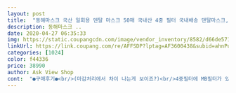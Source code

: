 ```yaml
---
layout: post 
title:  "동해마스크 국산 일회용 덴탈 마스크 50매 국내산 4중 필터 국내배송 댄탈마스크, 1박스, 50개입" 
description: 동해마스크 ..
date: 2020-04-27 06:35:33 
img: https://static.coupangcdn.com/image/vendor_inventory/8582/d66de571a396e112353dd4e56f1a22aab552aeff73368551a1272ce2ea81.jpg 
linkUrl: https://link.coupang.com/re/AFFSDP?lptag=AF3600438&subid=ahnPublicAsk&pageKey=1464499335&itemId=2518752556&vendorItemId=70545787102&traceid=V0-113-6577c801c5ab9c54 
categories: [1024] 
color: f44336 
price: 38990 
author: Ask View Shop 
cont:  "●구매후기●<br/>(마감처리에서 차이 나는게 보이죠?)<br/>4중필터에 MB필터가 있어 더 믿음이갔고~~<br/>kf는 외부, 일회용은 내부에서 사용하여요.<br/> kf쓴다고 저는 딱히 답답함을 느끼진않아서.<br/>.<br/><br/>.<br/> ★★★.<br/> ★.<br/> ★<br/>검수했는데.<br/>.<br/> 뭐 국산이니 더는 안봐도 될것같더라구요 ㅎㅎ<br/>국내생산이고 4중필터라 도톰하고 이어밴드 부착도 잘되어 있고<br/>국산 덴탈마스크 찾느라 한달동안 찾아댕겼네요ㅎ<br/>냄새 ㅡ 중국산 많이나서 하루 일광소독해서 걸어둠<br/>냄새도 안납니다.<br/><br/>냄새도 안났어요 ~~^^<br/>너무 비싼 일회용 마스크지만, ㅋ<br/>당겨보니 이어밴드 넘 짱짱하고~~ 코지지대도 잘되어있고~~<br/>더할나위없이 감사할것같아요 ㅎㅎ<br/>돌아돌아돌아서 드디어 착은 국산 덴탈마스크^^ 동해마스크<br/>동해마스크... <br/>.<br/>그래도 닿는부분인데 박스안에 비닐포장은 못해도 바닥에 비닐한장은 깔아줄수있는 부분이 아닐까 생각이 드네요... <br/> 바닥에 손가락넣어 문질거려봄.<br/>.<br/> (부들부들합니다)<br/>동해마스크는 약품냄새 안난다.<br/><br/>동해마스크는 예전에 우연히 사용해본적있는데 코로나로인해ㅜ터무니없는 가격상승으로 손댈생각도 클릭할생각도 안하고 있다가 반토막은 아니지만 어느정도 내려갔길래 하나 샀습니다.<br/><br/>두께비교 ㅡ 상단이 중국산(백지에 매직으로 쓴 A가 비친다)<br/>뭐 물론 부지런하고 정보 빠르신 지역카페글들보면 오프라인에서도 잘 사시더라구요 ㅠㅠ 전 뭐 광클이니 ㅋㅋㅋ 어쩌니 시간맞춰사는것도 똥망이라.<br/>.<br/> 포기하고 이런거 슬며시 사는게 마음편하기도 합니다.<br/><br/>믿음이가길래 바로 결재했어요~^^ 두박스~^^<br/>박스자체를 봉투로 감싸서 묶여져 온걸로 퉁쳐야하겠죠.<br/>.<br/>?<br/>받자마자 바로 소독티슈로 박스닦고 ^^<br/>별 다섯개 다드리구요~^^<br/>살수도없고 가격이 사악한곳도 많고 ㅜㅜ<br/>살짝 아쉬운건 마스크 박스넣기전에  한번은 더 밀봉해주심 진짜<br/>손씻고 일회용장갑끼고 키친타올깔고<br/>아직 사용중인 일회용이 있어서 박스를 트진않을껀데,<br/>암튼 덴탈금스크 살수있음에 감사드려요... <br/>^^<br/>어제 오전에 결재하고<br/>오늘 오후에 바로받았어요~~^^ 총알배송 짱입니당~^^<br/>왜냐믄 오며가며 택배박스에 혹시나 이물질이 들어갈수도있으니... <br/><br/>요즘 kf보다 몸값비싼 국산 일회용 마스크.<br/><br/>이어밴드 비교 ㅡ 상단이 중국산 , 하단이 동해마스크<br/>재구매 꼭 할께요~^^수고하세요<br/>중국산 저가형도 샀는데 확실히 다르네요.<br/>.<br/><br/>착용감도 부드럽고 좋네요.<br/>.<br/><br/>하<br/> - 아무래도 이건 한번쓰고버릴려니 ㅋㅋㅋㅋ 아까워.<br/>.<br/>요.<br/>.<br/>나만 그른가요... <br/>?     ㅠㅠ ㅋㅋㅋㅋ중국산도 요즘 시세로 따져서 그렇지 원래 다 제값생각하면 아깝긴 마찬가지지만.<br/><br/>하단이 동해마스크 (4중필터라 글씨가 안비친다)<br/>한개는 동생집으로.<br/>.<br/><br/>혹시나하는 맘에.<br/>.<br/>^^ 참고해주심감사드리구요 ^^<br/>혹시몰라 ㅋ 여기저기 후기검색하고 또 공장도 찾아보고ㅋ<br/>화요일 주문해서 목요일에 도착.<br/>.<br/>포장상태도 굿.<br/>.<br/><br/>(마감처리에서 차이 나는게 보이죠?)<br/>4중필터에 MB필터가 있어 더 믿음이갔고~~<br/>kf는 외부, 일회용은 내부에서 사용하여요.<br/> kf쓴다고 저는 딱히 답답함을 느끼진않아서.<br/>.<br/><br/>.<br/> ★★★.<br/> ★.<br/> ★<br/>검수했는데.<br/>.<br/> 뭐 국산이니 더는 안봐도 될것같더라구요 ㅎㅎ<br/>국내생산이고 4중필터라 도톰하고 이어밴드 부착도 잘되어 있고<br/>국산 덴탈마스크 찾느라 한달동안 찾아댕겼네요ㅎ<br/>냄새 ㅡ 중국산 많이나서 하루 일광소독해서 걸어둠<br/>냄새도 안납니다.<br/><br/>냄새도 안났어요 ~~^^<br/>너무 비싼 일회용 마스크지만, ㅋ<br/>당겨보니 이어밴드 넘 짱짱하고~~ 코지지대도 잘되어있고~~<br/>더할나위없이 감사할것같아요 ㅎㅎ<br/>돌아돌아돌아서 드디어 착은 국산 덴탈마스크^^ 동해마스크<br/>동해마스크... <br/>.<br/>그래도 닿는부분인데 박스안에 비닐포장은 못해도 바닥에 비닐한장은 깔아줄수있는 부분이 아닐까 생각이 드네요... <br/> 바닥에 손가락넣어 문질거려봄.<br/>.<br/> (부들부들합니다)<br/>동해마스크는 약품냄새 안난다.<br/><br/>동해마스크는 예전에 우연히 사용해본적있는데 코로나로인해ㅜ터무니없는 가격상승으로 손댈생각도 클릭할생각도 안하고 있다가 반토막은 아니지만 어느정도 내려갔길래 하나 샀습니다.<br/><br/>두께비교 ㅡ 상단이 중국산(백지에 매직으로 쓴 A가 비친다)<br/>뭐 물론 부지런하고 정보 빠르신 지역카페글들보면 오프라인에서도 잘 사시더라구요 ㅠㅠ 전 뭐 광클이니 ㅋㅋㅋ 어쩌니 시간맞춰사는것도 똥망이라.<br/>.<br/> 포기하고 이런거 슬며시 사는게 마음편하기도 합니다.<br/><br/>믿음이가길래 바로 결재했어요~^^ 두박스~^^<br/>박스자체를 봉투로 감싸서 묶여져 온걸로 퉁쳐야하겠죠.<br/>.<br/>?<br/>받자마자 바로 소독티슈로 박스닦고 ^^<br/>별 다섯개 다드리구요~^^<br/>살수도없고 가격이 사악한곳도 많고 ㅜㅜ<br/>살짝 아쉬운건 마스크 박스넣기전에  한번은 더 밀봉해주심 진짜<br/>손씻고 일회용장갑끼고 키친타올깔고<br/>아직 사용중인 일회용이 있어서 박스를 트진않을껀데,<br/>암튼 덴탈금스크 살수있음에 감사드려요... <br/>^^<br/>어제 오전에 결재하고<br/>오늘 오후에 바로받았어요~~^^ 총알배송 짱입니당~^^<br/>왜냐믄 오며가며 택배박스에 혹시나 이물질이 들어갈수도있으니... <br/><br/>요즘 kf보다 몸값비싼 국산 일회용 마스크.<br/><br/>이어밴드 비교 ㅡ 상단이 중국산 , 하단이 동해마스크<br/>재구매 꼭 할께요~^^수고하세요<br/>중국산 저가형도 샀는데 확실히 다르네요.<br/>.<br/><br/>착용감도 부드럽고 좋네요.<br/>.<br/><br/>하<br/> - 아무래도 이건 한번쓰고버릴려니 ㅋㅋㅋㅋ 아까워.<br/>.<br/>요.<br/>.<br/>나만 그른가요... <br/>?     ㅠㅠ ㅋㅋㅋㅋ중국산도 요즘 시세로 따져서 그렇지 원래 다 제값생각하면 아깝긴 마찬가지지만.<br/><br/>하단이 동해마스크 (4중필터라 글씨가 안비친다)<br/>한개는 동생집으로.<br/>.<br/><br/>혹시나하는 맘에.<br/>.<br/>^^ 참고해주심감사드리구요 ^^<br/>혹시몰라 ㅋ 여기저기 후기검색하고 또 공장도 찾아보고ㅋ<br/>화요일 주문해서 목요일에 도착.<br/>.<br/>포장상태도 굿.<br/>.<br/><br/>" 
---
```


